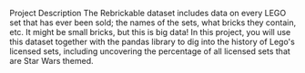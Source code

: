 Project Description
The Rebrickable dataset includes data on every LEGO set that has ever been sold; the names of the sets, what bricks they contain, etc. It might be small bricks, but this is big data! In this project, you will use this dataset together with the pandas library to dig into the history of Lego's licensed sets, including uncovering the percentage of all licensed sets that are Star Wars themed.
